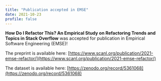 ```yaml
---
title: "Publication accepted in EMSE"
date: 2021-10-23
profile: false
---
```


**How Do I Refactor This? An Empirical Study on Refactoring Trends and Topics in Stack Overflow** was accepted for publication in Empirical Software Engineering (EMSE)!

<!--more-->
The preprint is available here: [https://www.scanl.org/publication/2021-emse-refactor/](https://www.scanl.org/publication/2021-emse-refactor/)

The dataset is available here: [https://zenodo.org/record/5361068](https://zenodo.org/record/5361068)
